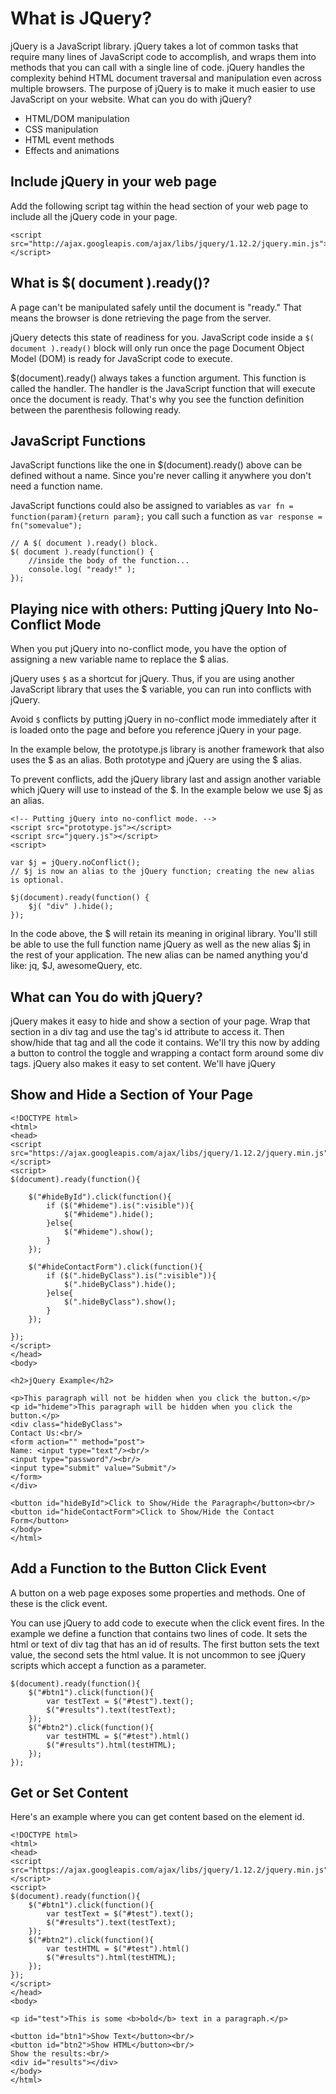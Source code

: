 # What is JQuery?

jQuery is a JavaScript library. jQuery takes a lot of common tasks that require many lines of JavaScript code to accomplish, and wraps them into methods that you can call with a single line of code. jQuery handles the complexity behind HTML document traversal and manipulation even across multiple browsers. The purpose of jQuery is to make it much easier to use JavaScript on your website. What can you do with jQuery?

* HTML/DOM manipulation
* CSS manipulation
* HTML event methods
* Effects and animations

## Include jQuery in your web page

Add the following script tag within the head section of your web page to include all the jQuery code in your page.

```markup
<script src="http://ajax.googleapis.com/ajax/libs/jquery/1.12.2/jquery.min.js"></script>
```

## What is $\( document \).ready\(\)?

A page can't be manipulated safely until the document is "ready." That means the browser is done retrieving the page from the server.

jQuery detects this state of readiness for you. JavaScript code inside a `$( document ).ready()` block will only run once the page Document Object Model \(DOM\) is ready for JavaScript code to execute.

$\(document\).ready\(\) always takes a function argument. This function is called the handler. The handler is the JavaScript function that will execute once the document is ready. That's why you see the function definition between the parenthesis following ready.

## JavaScript Functions

JavaScript functions like the one in $\(document\).ready\(\) above can be defined without a name. Since you're never calling it anywhere you don't need a function name.

JavaScript functions could also be assigned to variables as `var fn = function(param){return param};` you call such a function as `var response = fn("somevalue");`

```markup
// A $( document ).ready() block.
$( document ).ready(function() {
    //inside the body of the function...
    console.log( "ready!" );
});
```

## Playing nice with others: Putting jQuery Into No-Conflict Mode

When you put jQuery into no-conflict mode, you have the option of assigning a new variable name to replace the $ alias.

jQuery uses `$` as a shortcut for jQuery. Thus, if you are using another JavaScript library that uses the $ variable, you can run into conflicts with jQuery.

Avoid `$` conflicts by putting jQuery in no-conflict mode immediately after it is loaded onto the page and before you reference jQuery in your page.

In the example below, the prototype.js library is another framework that also uses the $ as an alias. Both prototype and jQuery are using the $ alias.

To prevent conflicts, add the jQuery library last and assign another variable which jQuery will use to instead of the $. In the example below we use $j as an alias.

```markup
<!-- Putting jQuery into no-conflict mode. -->
<script src="prototype.js"></script>
<script src="jquery.js"></script>
<script>

var $j = jQuery.noConflict();
// $j is now an alias to the jQuery function; creating the new alias is optional.

$j(document).ready(function() {
    $j( "div" ).hide();
});
```

In the code above, the $ will retain its meaning in original library. You'll still be able to use the full function name jQuery as well as the new alias $j in the rest of your application. The new alias can be named anything you'd like: jq, $J, awesomeQuery, etc.

## What can You do with jQuery?

jQuery makes it easy to hide and show a section of your page. Wrap that section in a div tag and use the tag's id attribute to access it. Then show/hide that tag and all the code it contains. We'll try this now by adding a button to control the toggle and wrapping a contact form around some div tags. jQuery also makes it easy to set content. We'll have jQuery

## Show and Hide a Section of Your Page

```markup
<!DOCTYPE html>
<html>
<head>
<script src="https://ajax.googleapis.com/ajax/libs/jquery/1.12.2/jquery.min.js"></script>
<script>
$(document).ready(function(){

    $("#hideById").click(function(){
        if ($("#hideme").is(":visible")){
            $("#hideme").hide();
        }else{
            $("#hideme").show();
        }
    });

    $("#hideContactForm").click(function(){
        if ($(".hideByClass").is(":visible")){ 
            $(".hideByClass").hide();
        }else{
            $(".hideByClass").show();
        }
    });

});
</script>
</head>
<body>

<h2>jQuery Example</h2>

<p>This paragraph will not be hidden when you click the button.</p>
<p id="hideme">This paragraph will be hidden when you click the button.</p>
<div class="hideByClass">
Contact Us:<br/>
<form action="" method="post">
Name: <input type="text"/><br/>
<input type="password"/><br/>
<input type="submit" value="Submit"/>
</form>
</div>

<button id="hideById">Click to Show/Hide the Paragraph</button><br/>
<button id="hideContactForm">Click to Show/Hide the Contact Form</button>
</body>
</html>
```

## Add a Function to the Button Click Event

A button on a web page exposes some properties and methods. One of these is the click event.

You can use jQuery to add code to execute when the click event fires. In the example we define a function that contains two lines of code. It sets the html or text of div tag that has an id of results. The first button sets the text value, the second sets the html value. It is not uncommon to see jQuery scripts which accept a function as a parameter.

```markup
$(document).ready(function(){
    $("#btn1").click(function(){
        var testText = $("#test").text();
        $("#results").text(testText);
    });
    $("#btn2").click(function(){
        var testHTML = $("#test").html()
        $("#results").html(testHTML);
    });
});
```

## Get or Set Content

Here's an example where you can get content based on the element id.

```markup
<!DOCTYPE html>
<html>
<head>
<script src="https://ajax.googleapis.com/ajax/libs/jquery/1.12.2/jquery.min.js"></script>
<script>
$(document).ready(function(){
    $("#btn1").click(function(){
        var testText = $("#test").text();
        $("#results").text(testText);
    });
    $("#btn2").click(function(){
        var testHTML = $("#test").html()
        $("#results").html(testHTML);
    });
});
</script>
</head>
<body>

<p id="test">This is some <b>bold</b> text in a paragraph.</p>

<button id="btn1">Show Text</button><br/>
<button id="btn2">Show HTML</button><br/>
Show the results:<br/>
<div id="results"></div>
</body>
</html>
```

